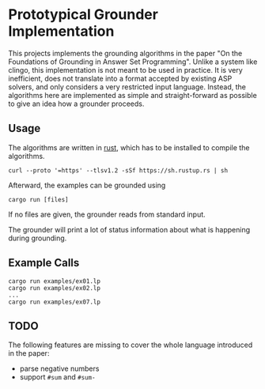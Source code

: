 # Prototypical Grounder Implementation

This projects implements the grounding algorithms in the paper "On the
Foundations of Grounding in Answer Set Programming". Unlike a system like
clingo, this implementation is not meant to be used in practice. It is very
inefficient, does not translate into a format accepted by existing ASP solvers,
and only considers a very restricted input language. Instead, the algorithms
here are implemented as simple and straight-forward as possible to give an idea
how a grounder proceeds.

## Usage

The algorithms are written in [rust], which has to be installed to compile the
algorithms.

    curl --proto '=https' --tlsv1.2 -sSf https://sh.rustup.rs | sh

Afterward, the examples can be grounded using

    cargo run [files]

If no files are given, the grounder reads from standard input.

The grounder will print a lot of status information about what is happening
during grounding.

## Example Calls

    cargo run examples/ex01.lp
    cargo run examples/ex02.lp
    ...
    cargo run examples/ex07.lp

## TODO

The following features are missing to cover the whole language introduced in
the paper:

- parse negative numbers
- support `#sum` and `#sum-`

[rust]: https://www.rust-lang.org/
